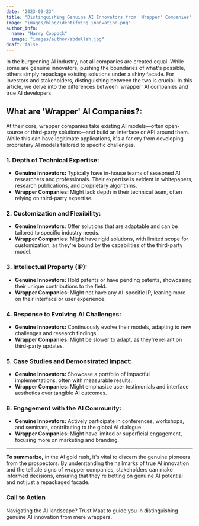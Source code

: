 ```yaml
---
date: "2023-09-23"
title: "Distinguishing Genuine AI Innovators from 'Wrapper' Companies"
image: "images/blog/identifying_innovation.png"
author_info: 
  name: "Harry Coppock"
  image: "images/author/abdullah.jpg"
draft: false
---
```

In the burgeoning AI industry, not all companies are created equal. While some are genuine innovators, pushing the boundaries of what's possible, others simply repackage existing solutions under a shiny facade. For investors and stakeholders, distinguishing between the two is crucial. In this article, we delve into the differences between 'wrapper' AI companies and true AI developers.

## What are 'Wrapper' AI Companies?:
At their core, wrapper companies take existing AI models—often open-source or third-party solutions—and build an interface or API around them. While this can have legitimate applications, it's a far cry from developing proprietary AI models tailored to specific challenges.

### 1. Depth of Technical Expertise:
* **Genuine Innovators:** Typically have in-house teams of seasoned AI researchers and professionals. Their expertise is evident in whitepapers, research publications, and proprietary algorithms.
* **Wrapper Companies:** Might lack depth in their technical team, often relying on third-party expertise.

### 2. Customization and Flexibility:
* **Genuine Innovators**: Offer solutions that are adaptable and can be tailored to specific industry needs.
* **Wrapper Companies**: Might have rigid solutions, with limited scope for customization, as they're bound by the capabilities of the third-party model.
  
### 3. Intellectual Property (IP):
* **Genuine Innovators:** Hold patents or have pending patents, showcasing their unique contributions to the field.
* **Wrapper Companies:** Might not have any AI-specific IP, leaning more on their interface or user experience.
  
### 4. Response to Evolving AI Challenges:
* **Genuine Innovators:** Continuously evolve their models, adapting to new challenges and research findings.
* **Wrapper Companies:** Might be slower to adapt, as they're reliant on third-party updates.
  
### 5. Case Studies and Demonstrated Impact:
* **Genuine Innovators:** Showcase a portfolio of impactful implementations, often with measurable results.
* **Wrapper Companies:** Might emphasize user testimonials and interface aesthetics over tangible AI outcomes.
  
### 6. Engagement with the AI Community:
* **Genuine Innovators:** Actively participate in conferences, workshops, and seminars, contributing to the global AI dialogue.
* **Wrapper Companies:** Might have limited or superficial engagement, focusing more on marketing and branding.
  
---
**To summarize,** in the AI gold rush, it's vital to discern the genuine pioneers from the prospectors. By understanding the hallmarks of true AI innovation and the telltale signs of wrapper companies, stakeholders can make informed decisions, ensuring that they're betting on genuine AI potential and not just a repackaged facade.

### Call to Action
Navigating the AI landscape? Trust Maat to guide you in distinguishing genuine AI innovation from mere wrappers.
